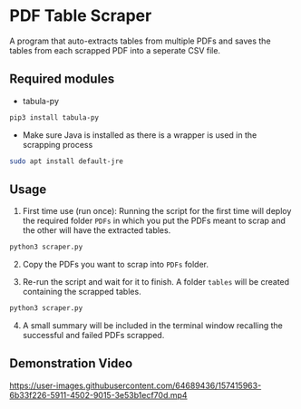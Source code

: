 # PDF Table Scraper

A program that auto-extracts tables from multiple PDFs and saves the tables from each scrapped PDF into a seperate CSV file.

## Required modules

* tabula-py
```bash
pip3 install tabula-py
```

* Make sure Java is installed as there is a wrapper is used in the scrapping process
```bash
sudo apt install default-jre
```

## Usage

1) First time use (run once): Running the script for the first time will deploy the required folder `PDFs` in which you put the PDFs meant to scrap and the other will have the extracted tables.
```bash
python3 scraper.py
```

2) Copy the PDFs you want to scrap into `PDFs` folder.

3) Re-run the script and wait for it to finish. A folder `tables` will be created containing the scrapped tables.
```bash
python3 scraper.py
```

4) A small summary will be included in the terminal window recalling the successful and failed PDFs scrapped.

## Demonstration Video

https://user-images.githubusercontent.com/64689436/157415963-6b33f226-5911-4502-9015-3e53b1ecf70d.mp4

